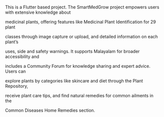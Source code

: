 This is a Flutter based project.
The SmartMedGrow project empowers users with extensive knowledge about

medicinal plants, offering features like Medicinal Plant Identification for 29 plant

classes through image capture or upload, and detailed information on each plant’s

uses, side and safety warnings. It supports Malayalam for broader accessibility and

includes a Community Forum for knowledge sharing and expert advice. Users can

explore plants by categories like skincare and diet through the Plant Repository,

receive plant care tips, and find natural remedies for common ailments in the

Common Diseases Home Remedies section.
